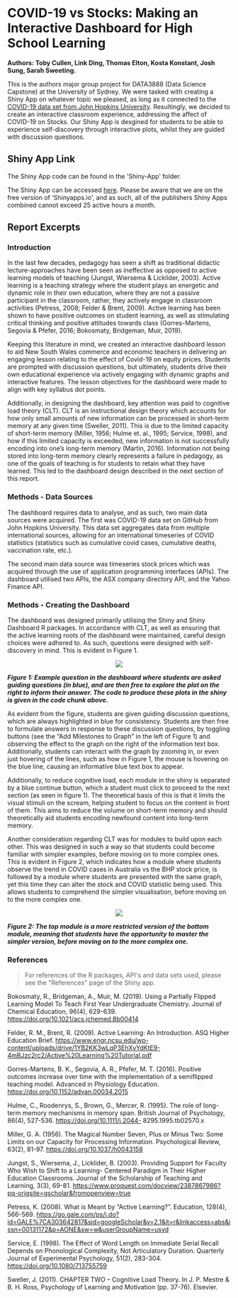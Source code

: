 # COVID-19 vs Stocks: Making an Interactive Dashboard for High School Learning

**Authors: Toby Cullen, Link Ding, Thomas Elton, Kosta Konstant, Josh Sung, Sarah Sweeting.**

This is the authors major group project for DATA3888 (Data Science Capstone) at the University of Sydney. We were tasked with creating a Shiny App on
whatever topic we pleased, as long as it connected to the [COVID-19 data set from John Hopkins University](https://github.com/CSSEGISandData/COVID-19).
Resultingly, we decided to create an interactive classroom experience, addressing the affect of COVID-19 on Stocks. Our Shiny App is desgined for students
to be able to experience self-discovery through interactive plots, whilst they are guided with discussion questions.

## Shiny App Link

The Shiny App code can be found in the 'Shiny-App' folder.

The Shiny App can be accessed [here](https://thomaselton.shinyapps.io/finance-during-covid-shiny/). Please be aware that we are on the free version of
'Shinyapps.io', and as such, all of the publishers Shiny Apps combined cannot exceed 25 active hours a month.

## Report Excerpts

### Introduction

In the last few decades, pedagogy has seen a shift as traditional didactic lecture-approaches have been seen as ineffective as opposed to active learning 
models of teaching (Jungst, Wiersema & Licklider, 2003). Active learning is a teaching strategy where the student plays an energetic and dynamic role in 
their own education, where they are not a passive participant in the classroom, rather, they actively engage in classroom activities (Petress, 2008; 
Felder & Brent, 2009). Active learning has been shown to have positive outcomes on student learning, as well as stimulating critical thinking and positive
attitudes towards class (Gorres-Martens, Segovia & Pfefer, 2016; Bokosmaty, Bridgeman, Muir, 2019).

Keeping this literature in mind, we created an interactive dashboard lesson to aid New South Wales commerce and economic teachers in delivering an engaging
lesson relating to the effect of Covid-19 on equity prices. Students are prompted with discussion questions, but ultimately, students drive their own 
educational experience via actively engaging with dynamic graphs and interactive features. The lesson objectives for the dashboard were made to align 
with key syllabus dot points.

Additionally, in designing the dashboard, key attention was paid to cognitive load theory (CLT). CLT is an instructional design theory which accounts for 
how only small amounts of new information can be processed in short-term memory at any given time (Sweller, 2011). This is due to the limited capacity of 
short-term memory (Miller, 1956; Hulme et. al., 1995; Service, 1998), and how if this limited capacity is exceeded, new information is not successfully 
encoding into one’s long-term memory (Martin, 2016). Information not being stored into long-term memory clearly represents a failure in pedagogy, as one 
of the goals of teaching is for students to retain what they have learned. This led to the dashboard design described in the next section of this report.

### Methods - Data Sources

The dashboard requires data to analyse, and as such, two main data sources were acquired. The first was COVID-19 data set on GitHub from John Hopkins 
University. This data set aggregates data from multiple international sources, allowing for an international timeseries of COVID statistics 
(statistics such as cumulative covid cases, cumulative deaths, vaccination rate, etc.).

The second main data source was timeseries stock prices which was acquired through the use of application programming interfaces (APIs). The dashboard
utilised two APIs, the ASX company directory API, and the Yahoo Finance API.

### Methods - Creating the Dashboard

The dashboard was designed primarily utilising the Shiny and Shiny Dashboard R packages. In accordance with CLT, as well as ensuring that the active
learning roots of the dashboard were maintained, careful design choices were adhered to. As such, questions were designed with self-discovery in mind. 
This is evident in Figure 1.

<div id="header" align="center">
  <img src="https://github.com/tjelton/Shiny-Covid-Vs-Stocks/blob/main/Images/image_1.jpeg"/>
</div>

***Figure 1: Example question in the dashboard where students are asked guiding questions (in blue), and are then free to explore the plot on the 
right to inform their answer. The code to produce these plots in the shiny is given in the code chunk above.***

As evident from the figure, students are given guiding discussion questions, which are always highlighted in blue for consistency. Students are then free
to formulate answers in response to these discussion questions, by toggling buttons (see the “Add Milestones to Graph” in the left of Figure 1) and
observing the effect to the graph on the right of the information text box. Additionally, students can interact with the graph by zooming in, or even
just hovering of the lines, such as how in Figure 1, the mouse is hovering on the blue line, causing an informative blue text box to appear.

Additionally, to reduce cognitive load, each module in the shiny is separated by a blue continue button, which a student must click to proceed to the next
section (as seen in figure 1). The theoretical basis of this is that it limits the visual stimuli on the scream, helping student to focus on the content
in front of them. This aims to reduce the volume on short-term memory and should theoretically aid students encoding newfound content into long-term memory.

Another consideration regarding CLT was for modules to build upon each other. This was designed in such a way so that students could become familiar with
simpler examples, before moving on to more complex ones. This is evident in Figure 2, which indicates how a module where students observe the trend in
COVID cases in Australia vs the BHP stock price, is followed by a module where students are presented with the same graph, yet this time they can alter
the stock and COVID statistic being used. This allows students to comprehend the simpler visualisation, before moving on to the more complex one.

<div id="header" align="center">
  <img src="https://github.com/tjelton/Shiny-Covid-Vs-Stocks/blob/main/Images/image_2.jpeg"/>
</div>

***Figure 2: The top module is a more restricted version of the bottom module, meaning that students have the opportunity to master the simpler version,
before moving on to the more complex one.***

### References

> For references of the R packages, API's and data sets used, please see the "References" page of the Shiny app.

Bokosmaty, R., Bridgeman, A., Muir, M. (2019). Using a Partially Flipped Learning Model To Teach First Year Undergraduate Chemistry. Journal of Chemical
Education, 96(4), 629-639. https://doi.org/10.1021/acs.jchemed.8b00414

Felder, R. M., Brent, R. (2009). Active Learning: An Introduction. ASQ Higher Education Brief. https://www.engr.ncsu.edu/wp-content/uploads/drive/1YB2KK3wLqP3EhXyYdKtE9-4mBJzc2rc2/Active%20Learning%20Tutorial.pdf

Gorres-Martens, B. K., Segovia, A. R., Pfefer, M. T. (2016). Positive outcomes increase over time with the implementation of a semiflipped teaching model.
Advanced in Physiology Education. https://doi.org/10.1152/advan.00034.2015

Hulme, C., Roodenrys, S., Brown, G., Mercer, R. (1995). The role of long-term memory mechanisms in memory span. British Journal of Psychology, 86(4), 
527-536. https://doi.org/10.1111/j.2044- 8295.1995.tb02570.x

Miller, G. A. (1956). The Magical Number Seven, Plus or Minus Two: Some Limits on our Capacity for Processing Information. Psychological Review, 63(2),
81-97. https://doi.org/10.1037/h0043158

Jungst, S., Wiersema, J., Licklider, B. (2003). Providing Support for Faculty Who Wish to Shift to a Learning- Centered Paradigm in Their Higher Education
Classrooms. Journal of the Scholarship of Teaching and Learning, 3(3), 69-81. 
https://www.proquest.com/docview/2387867986?pq-origsite=gscholar&fromopenview=true

Petress, K. (2008). What is Meant by “Active Learning?”. Education, 128(4), 566-569. https://go.gale.com/ps/i.do?id=GALE%7CA303642817&sid=googleScholar&v=2.1&it=r&linkaccess=abs&issn=00131172&p=AONE&sw=w&userGroupName=usyd

Service, E. (1998). The Effect of Word Length on Immediate Serial Recall Depends on Phonological Complexity, Not Articulatory Duration. 
Quarterly Journal of Experimental Psychology, 51(2), 283-304. https://doi.org/10.1080/713755759

Sweller, J. (2011). CHAPTER TWO – Cognitive Load Theory. In J. P. Mestre & B. H. Ross, Psychology of Learning and Motivation (pp. 37-76). 
Elsevier.

